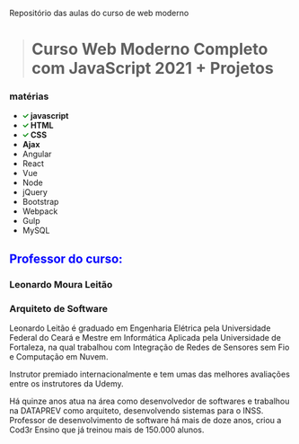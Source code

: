 Repositório das aulas do curso de web moderno

># Curso Web Moderno Completo com JavaScript 2021 + Projetos

### matérias 

- <img src="img/marca-de-verificacao.png" height="10" width="10"> **javascript** 
- <img src="img/marca-de-verificacao.png" height="10" width="10"> **HTML**
- <img src="img/marca-de-verificacao.png" height="10" width="10"> **CSS** 
- **Ajax**
- Angular
- React
- Vue
- Node
- jQuery
- Bootstrap
- Webpack
- Gulp
- MySQL

<h2 style="color:blue;">Professor do curso:</h2>
<h3>Leonardo Moura Leitão</h3>
<h3>Arquiteto de Software</h3>

<p>
Leonardo Leitão é graduado em Engenharia Elétrica pela Universidade Federal do Ceará e Mestre em Informática Aplicada pela Universidade de Fortaleza, na qual trabalhou com Integração de Redes de Sensores sem Fio e Computação em Nuvem.
</p>

<p>
Instrutor premiado internacionalmente e tem umas das melhores avaliações entre os instrutores da Udemy.
</p>

<p>
Há quinze anos atua na área como desenvolvedor de softwares e trabalhou na DATAPREV como arquiteto, desenvolvendo sistemas para o INSS. Professor de desenvolvimento de software há mais de doze anos, criou a Cod3r Ensino que já treinou mais de 150.000 alunos.
</p>